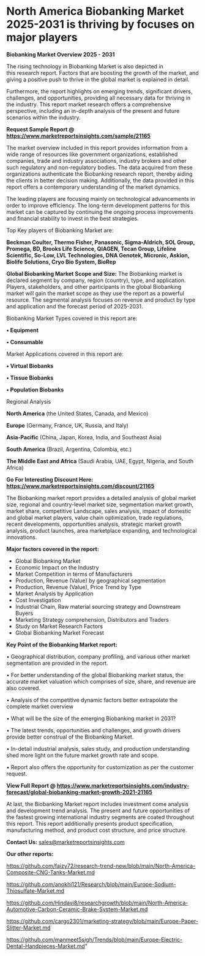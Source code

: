 # North America Biobanking Market 2025-2031 is thriving by focuses on major players

<Strong> Biobanking Market Overview 2025 - 2031</strong>

The rising technology in Biobanking Market is also depicted in this research report. Factors that are boosting the growth of the market, and giving a positive push to thrive in the global market is explained in detail.

Furthermore, the report highlights on emerging trends, significant drivers, challenges, and opportunities, providing all necessary data for thriving in the industry. This report market research offers a comprehensive perspective, including an in-depth analysis of the present and future scenarios within the industry.

<strong>Request Sample Report @ <a href=https://www.marketreportsinsights.com/sample/21165>https://www.marketreportsinsights.com/sample/21165</a></strong>

The market overview included in this report provides information from a wide range of resources like government organizations, established companies, trade and industry associations, industry brokers and other such regulatory and non-regulatory bodies. The data acquired from these organizations authenticate the Biobanking research report, thereby aiding the clients in better decision making. Additionally, the data provided in this report offers a contemporary understanding of the market dynamics.

The leading players are focusing mainly on technological advancements in order to improve efficiency. The long-term development patterns for this market can be captured by continuing the ongoing process improvements and financial stability to invest in the best strategies.

Top Key players of Biobanking Market are:

<strong>Beckman Coulter, Thermo Fisher, Panasonic, Sigma-Aldrich, SOL Group, Promega, BD, Brooks Life Science, QIAGEN, Tecan Group, Lifeline Scientific, So-Low, LVL Technologies, DNA Genotek, Micronic, Askion, Biolife Solutions, Cryo Bio System, BioRep</strong>

<strong><b>Global Biobanking Market Scope and Size:</b></strong>
The Biobanking market is declared segment by company, region (country), type, and application. Players, stakeholders, and other participants in the global Biobanking market will gain the market scope as they use the report as a powerful resource. The segmental analysis focuses on revenue and product by type and application and the forecast period of 2025-2031.

Biobanking Market Types covered in this report are:

<strong>• Equipment

• Consumable</strong>

Market Applications covered in this report are:

<strong>• Virtual Biobanks

• Tissue Biobanks

• Population Biobanks</strong> 

Regional Analysis

<strong>North America</strong> (the United States, Canada, and Mexico)

<strong>Europe</strong> (Germany, France, UK, Russia, and Italy)

<strong>Asia-Pacific</strong> (China, Japan, Korea, India, and Southeast Asia)

<strong>South America</strong> (Brazil, Argentina, Colombia, etc.)

<strong>The Middle East and Africa</strong> (Saudi Arabia, UAE, Egypt, Nigeria, and South Africa)

<strong>Go For Interesting Discount Here: <a href=https://www.marketreportsinsights.com/discount/21165>https://www.marketreportsinsights.com/discount/21165</a></strong>

The Biobanking market report provides a detailed analysis of global market size, regional and country-level market size, segmentation market growth, market share, competitive Landscape, sales analysis, impact of domestic and global market players, value chain optimization, trade regulations, recent developments, opportunities analysis, strategic market growth analysis, product launches, area marketplace expanding, and technological innovations.

<strong><b>Major factors covered in the report:</b></strong>
<ul>
  <li>Global Biobanking Market </li>
  <li>Economic Impact on the Industry</li>
  <li>Market Competition in terms of Manufacturers</li>
  <li>Production, Revenue (Value) by geographical segmentation</li>
  <li>Production, Revenue (Value), Price Trend by Type</li>
  <li>Market Analysis by Application</li>
  <li>Cost Investigation</li>
  <li>Industrial Chain, Raw material sourcing strategy and Downstream Buyers</li>
  <li>Marketing Strategy comprehension, Distributors and Traders</li>
  <li>Study on Market Research Factors</li>
  <li>Global Biobanking Market Forecast</li>
</ul>

<strong><b>Key Point of the Biobanking Market report:</b></strong>

• Geographical distribution, company profiling, and various other market segmentation are provided in the report.

• For better understanding of the global Biobanking market status, the accurate market valuation which comprises of size, share, and revenue are also covered.

• Analysis of the competitive dynamic factors better extrapolate the complete market overview

• What will be the size of the emerging Biobanking market in 2031?

• The latest trends, opportunities and challenges, and growth drivers provide better construal of the Biobanking Market.

• In-detail industrial analysis, sales study, and production understanding shed more light on the future market growth rate and scope.

• Report also offers the opportunity for customization as per the customer request.

<strong><b>View Full Report @ <a href=https://www.marketreportsinsights.com/industry-forecast/global-biobanking-market-growth-2021-21165>https://www.marketreportsinsights.com/industry-forecast/global-biobanking-market-growth-2021-21165</a></b></strong>


At last, the Biobanking Market report includes investment come analysis and development trend analysis. The present and future opportunities of the fastest growing international industry segments are coated throughout this report. This report additionally presents product specification, manufacturing method, and product cost structure, and price structure.

<strong>Contact Us:</strong>
sales@marketreportsinsights.com

<strong>Our other reports:</strong>

<a href=https://github.com/faizy72/research-trend-new/blob/main/North-America-Composite-CNG-Tanks-Market.md>https://github.com/faizy72/research-trend-new/blob/main/North-America-Composite-CNG-Tanks-Market.md</a>

<a href=https://github.com/anokhi121/Research/blob/main/Europe-Sodium-Thiosulfate-Market.md>https://github.com/anokhi121/Research/blob/main/Europe-Sodium-Thiosulfate-Market.md</a>

<a href=https://github.com/Hindavi8/researchgrowth/blob/main/North-America-Automotive-Carbon-Ceramic-Brake-System-Market.md>https://github.com/Hindavi8/researchgrowth/blob/main/North-America-Automotive-Carbon-Ceramic-Brake-System-Market.md</a>

<a href=https://github.com/cargo2301/marketing-strategy/blob/main/Europe-Paper-Slitter-Market.md>https://github.com/cargo2301/marketing-strategy/blob/main/Europe-Paper-Slitter-Market.md</a>

<a href=https://github.com/manmeet5sigh/Trends/blob/main/Europe-Electric-Dental-Handpieces-Market.md>https://github.com/manmeet5sigh/Trends/blob/main/Europe-Electric-Dental-Handpieces-Market.md</a>"
